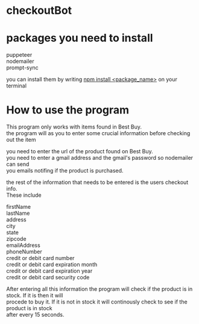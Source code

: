 # checkoutBot

# packages you need to install

puppeteer\
nodemailer\
prompt-sync

you can install them by writing <u>npm install <package_name></u> on your terminal

# How to use the program
This program only works with items found in Best Buy.\
the program will as you to enter some crucial information before checking out the item

you need to enter the url of the product found on Best Buy.\
you need to enter a gmail address and the gmail's password so nodemailer can send\
you emails notifing if the product is purchased.

the rest of the information that needs to be entered is the users checkout info.\
These include

firstName\
lastName\
address\
city\
state\
zipcode\
emailAddress\
phoneNumber\
credit or debit card number\
credit or debit card expiration month\
credit or debit card expiration year\
credit or debit card security code

After entering all this information the program will check if the product is in stock. If it is then it will\
procede to buy it. If it is not in stock it will continously check to see if the product is in stock\
after every 15 seconds.
